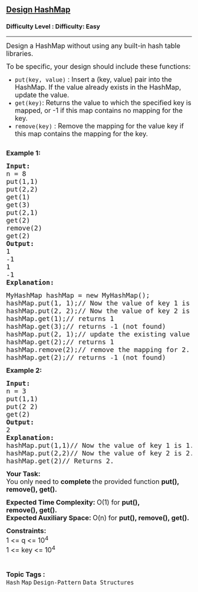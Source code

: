 <h2><a href="https://www.geeksforgeeks.org/problems/design-hashmap/1?page=2&status=unsolved,attempted&sortBy=accuracy">Design HashMap</a></h2><h3>Difficulty Level : Difficulty: Easy</h3><hr><div class="problems_problem_content__Xm_eO"><p><span style="font-size:18px">Design a HashMap&nbsp;without using any built-in hash table libraries.</span></p>

<p><span style="font-size:18px">To be specific, your design should include these functions:</span></p>

<ul>
	<li><span style="font-size:18px"><code>put(key, value)</code>&nbsp;:&nbsp;Insert a (key, value) pair into the HashMap. If the value already exists in the HashMap, update the value.</span></li>
	<li><span style="font-size:18px"><code>get(key)</code>: Returns the value to which the specified key is mapped, or -1 if this map contains no mapping for the key.</span></li>
	<li><span style="font-size:18px"><code>remove(key)</code>&nbsp;:&nbsp;Remove the mapping for the value key if this map contains the mapping for the key.</span><br>
	&nbsp;</li>
</ul>

<p><span style="font-size:18px"><strong>Example 1:</strong></span></p>

<pre><span style="font-size:18px"><strong>Input:
</strong>n = 8
put(1,1)&nbsp;
put(2,2)
get(1)&nbsp;
get(3)
put(2,1)&nbsp;
get(2)
remove(2)
get(2)
<strong>Output: 
</strong>1
-1
1
-1<strong>
Explanation: 
</strong></span></pre>

<pre><span style="font-size:18px">MyHashMap hashMap = new MyHashMap();
hashMap.put(1, 1);// Now the value of key 1 is 1. &nbsp; &nbsp; &nbsp; &nbsp;
hashMap.put(2, 2);// Now the value of key 2 is 2. 
hashMap.get(1);// returns 1
hashMap.get(3);// returns -1 (not found)
hashMap.put(2, 1);// update the existing value of key 2 to 1.
hashMap.get(2);// returns 1 
hashMap.remove(2);// remove the mapping for 2.
hashMap.get(2);// returns -1 (not found)</span></pre>

<p><span style="font-size:18px"><strong>Example 2:</strong></span></p>

<pre><span style="font-size:18px"><strong>Input:
</strong>n = 3
put(1,1)&nbsp;
put(2 2)
get(2)
<strong>Output: </strong>
2<strong>
Explanation:
</strong>hashMap.put(1,1)//<strong> </strong>Now the value of key 1 is 1.
hashMap.put(2,2)// Now the value of key 2 is 2.
hashMap.get(2)// Returns 2. &nbsp; &nbsp;</span>
</pre>

<p><span style="font-size:18px"><strong>Your Task:</strong><br>
You only need to <strong>complete </strong>the provided function <strong>put(), remove(),&nbsp;get().&nbsp;</strong></span></p>

<p><span style="font-size:18px"><strong>Expected Time Complexity:&nbsp;</strong>O(1) for&nbsp;<strong>put(), remove(),&nbsp;get().</strong><br>
<strong>Expected Auxiliary Space:&nbsp;</strong>O(n) for&nbsp;<strong>put(), remove(),&nbsp;get().</strong></span></p>

<p><span style="font-size:18px"><strong>Constraints:</strong><br>
1 &lt;= q&nbsp;&lt;= 10<sup>4</sup><br>
1 &lt;= key&nbsp;&lt;= 10<sup>4</sup></span></p>
</div><br><p><span style=font-size:18px><strong>Topic Tags : </strong><br><code>Hash</code>&nbsp;<code>Map</code>&nbsp;<code>Design-Pattern</code>&nbsp;<code>Data Structures</code>&nbsp;
